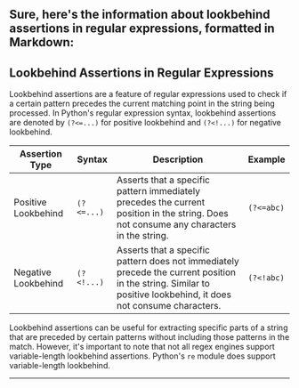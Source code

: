 Sure, here's the information about lookbehind assertions in regular expressions, formatted in Markdown:
---

## Lookbehind Assertions in Regular Expressions

Lookbehind assertions are a feature of regular expressions used to check if a certain pattern precedes the current matching point in the string being processed. In Python's regular expression syntax, lookbehind assertions are denoted by `(?<=...)` for positive lookbehind and `(?<!...)` for negative lookbehind.

| Assertion Type      | Syntax      | Description         | Example        |
|---------------------|-------------|---------------------|----------------|
| Positive Lookbehind | `(?<=...)`  | Asserts that a specific pattern immediately precedes the current position in the string. Does not consume any characters in the string. | `(?<=abc)`     |
| Negative Lookbehind | `(?<!...)`  | Asserts that a specific pattern does not immediately precede the current position in the string. Similar to positive lookbehind, it does not consume characters. | `(?<!abc)`     |

Lookbehind assertions can be useful for extracting specific parts of a string that are preceded by certain patterns without including those patterns in the match. However, it's important to note that not all regex engines support variable-length lookbehind assertions. Python's `re` module does support variable-length lookbehind.

--- 
